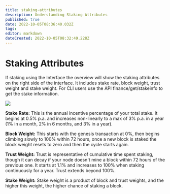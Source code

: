 ```yaml
---
title: staking-attributes
description: Understanding Staking Attributes
published: true
date: 2022-10-05T08:36:40.032Z
tags: 
editor: markdown
dateCreated: 2022-10-05T08:32:49.228Z
---
```


# Staking Attributes

If staking using the Interface the overview will show the staking attributes on the right side of the interface. It includes stake rate, block weight, trust weight and stake weight. For CLI users use the API finance/get/stakeinfo to get the stake information.

![](https://nexus.io/ResourceHub/images/guide/stake-guide2.png)

**Stake Rate:** This is the annual incentive percentage of your total stake. It begins at 0.5% p.a. and increases non-linearly to a max of 3% p.a. in a year (1% in a month, 2% in 6 months, and 3% in a year).

**Block Weight:** This starts with the genesis transaction at 0%, then begins climbing slowly to 100% within 72 hours, once a new block is staked the block weight resets to zero and then the cycle starts again.

**Trust Weight:** Trust is representative of cumulative time spent staking, though it can decay if your node doesn't mine a block within 72 hours of the previous one. It starts at 1.1% and increases to 100% when staking continuously for a year. Trust extends beyond 100%.

**Stake Weight:** Stake weight is a product of block and trust weights, and the higher this weight, the higher chance of staking a block.
